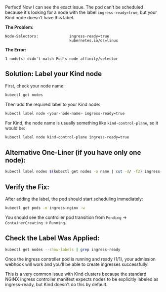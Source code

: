 Perfect! Now I can see the exact issue. The pod can't be scheduled because it's looking for a node with the label `ingress-ready=true`, but your Kind node doesn't have this label.

**The Problem:**

```
Node-Selectors:              ingress-ready=true
                             kubernetes.io/os=linux
```

**The Error:**

```
1 node(s) didn't match Pod's node affinity/selector
```

## Solution: Label your Kind node

First, check your node name:

```bash
kubectl get nodes
```

Then add the required label to your Kind node:

```bash
kubectl label node <your-node-name> ingress-ready=true
```

For Kind, the node name is usually something like `kind-control-plane`, so it would be:

```bash
kubectl label node kind-control-plane ingress-ready=true
```

## Alternative One-Liner (if you have only one node):

```bash
kubectl label nodes $(kubectl get nodes -o name | cut -d/ -f2) ingress-ready=true
```

## Verify the Fix:

After adding the label, the pod should start scheduling immediately:

```bash
kubectl get pods -n ingress-nginx -w
```

You should see the controller pod transition from `Pending` → `ContainerCreating` → `Running`.

## Check the Label Was Applied:

```bash
kubectl get nodes --show-labels | grep ingress-ready
```

Once the ingress controller pod is running and ready (1/1), your admission webhook will work and you'll be able to create ingresses successfully!

This is a very common issue with Kind clusters because the standard NGINX ingress controller manifest expects nodes to be explicitly labeled as ingress-ready, but Kind doesn't do this by default.
